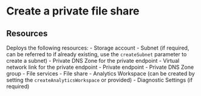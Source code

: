 # Create a private file share

## Resources

Deploys the following resources:
    - Storage account 
    - Subnet (if required, can be referred to if already existing, use the `createSubnet` parameter to create a subnet)
    - Private DNS Zone for the private endpoint
    - Virtual network link for the private endpoint
    - Private endpoint
    - Private DNS Zone group
    - File services
    - File share
    - Analytics Workspace (can be created by setting the `createAnalyticsWorkspace` or provided)
    - Diagnostic Settings (if required)
